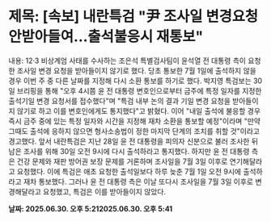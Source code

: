 # **제목: [속보] 내란특검 "尹 조사일 변경요청 안받아들여…출석불응시 재통보"**

  내용: 12·3 비상계엄 사태를 수사하는 조은석 특별검사팀이 윤석열 전 대통령 측이 요청한 조사일 변경 요청을 받아들이지 않기로 했다. 당초 통보한 7월 1일에 출석하지 않을 경우 이번 주 중 다른 날짜를 지정해 다시 소환 통보를 하기로 했다.           박지영 특검보는 30일 브리핑을 통해 "오후 4시쯤 윤 전 대통령 변호인으로부터 금주에 특정 일자를 지정한 출석기일 변경 요청서를 접수했다"며 "특검 내부 논의 결과 기일 변경 요청을 받아들이지 않기로 하고 이를 변호인에게도 통지했다"고 밝혔다.             이어 "내일 출석에 불응할 경우 즉시 금주 중에 있는 특정 일자와 시간을 지정해 재차 소환을 통보할 예정"이라며 "만약 그때도 출석에 응하지 않으면 형사소송법이 정한 마지막 단계의 조치를 취할 것"이라고 경고했다.             앞서 내란특검은 지난 28일 윤 전 대통령을 피의자 신분으로 불러 조사한 뒤 남은 조사를 위해 30일 오전 9시에 다시 출석하라고 통지했다. 하지만 윤 전 대통령 측은 건강 문제와 재판 방어권 보장 문제를 거론하며 조사일을 7월 3일 이후로 연기해달라고 요청했다.           이에 특검은 애초 요청한 출석일보다 하루 늦춘 7월 1일 오전 9시에 출석하라고 재차 통보했다. 그러나 윤 전 대통령 측은 이날 또다시 조사일을 7월 3일 이후로 변경해달라고 요청했고, 특검은 이를 받아들이지 않았다.

  **날짜: 2025.06.30. 오후 5:212025.06.30. 오후 5:41**